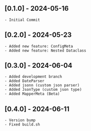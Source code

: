 ## [0.1.0] - 2024-05-16
    - Initial Commit

## [0.2.0] - 2024-05-23
    - Added new feature: ConfigMeta
    - Added new feature: Nested Dataclass

## [0.3.0] - 2024-06-04
    - Added development branch
    - Added DateParser
    - Added jsonn (custom json parser)
    - Added JsonType (custom json type)
    - Added MapperMeta (Beta)

## [0.4.0] - 2024-06-11
    - Version bump
    - Fixed build.sh
